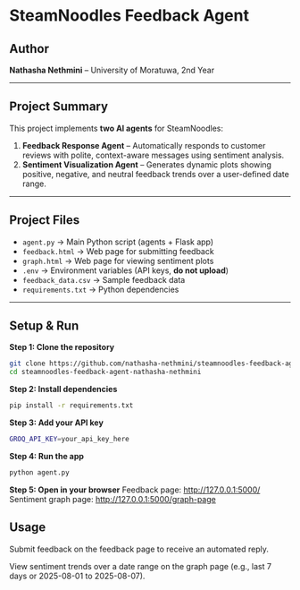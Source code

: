 # SteamNoodles Feedback Agent

## Author
**Nathasha Nethmini** – University of Moratuwa, 2nd Year

---

## Project Summary
This project implements **two AI agents** for SteamNoodles:  

1. **Feedback Response Agent** – Automatically responds to customer reviews with polite, context-aware messages using sentiment analysis.  
2. **Sentiment Visualization Agent** – Generates dynamic plots showing positive, negative, and neutral feedback trends over a user-defined date range.

---

## Project Files
- `agent.py` → Main Python script (agents + Flask app)  
- `feedback.html` → Web page for submitting feedback  
- `graph.html` → Web page for viewing sentiment plots  
- `.env` → Environment variables (API keys, **do not upload**)  
- `feedback_data.csv` → Sample feedback data  
- `requirements.txt` → Python dependencies  

---

## Setup & Run

**Step 1: Clone the repository**

```bash
git clone https://github.com/nathasha-nethmini/steamnoodles-feedback-agent-nathasha-nethmini.git
cd steamnoodles-feedback-agent-nathasha-nethmini
```
**Step 2: Install dependencies**

```bash 
pip install -r requirements.txt
```

**Step 3: Add your API key**
```bash
GROQ_API_KEY=your_api_key_here
```

**Step 4: Run the app**

```bash
python agent.py
```
**Step 5: Open in your browser**
Feedback page: http://127.0.0.1:5000/
Sentiment graph page: http://127.0.0.1:5000/graph-page

## Usage

Submit feedback on the feedback page to receive an automated reply.

View sentiment trends over a date range on the graph page (e.g., last 7 days or 2025-08-01 to 2025-08-07).